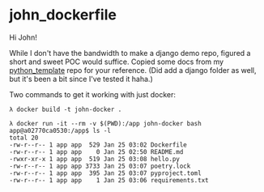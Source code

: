 # john_dockerfile

Hi John!

While I don't have the bandwidth to make a django demo repo, figured a short and sweet POC would suffice. Copied some docs from my [python_template](https://github.com/pythoninthegrass/python_template) repo for your reference. (Did add a django folder as well, but it's been a bit since I've tested it haha.)

Two commands to get it working with just docker:

```
λ docker build -t john-docker .

λ docker run -it --rm -v $(PWD):/app john-docker bash
app@a02770ca0530:/app$ ls -l
total 20
-rw-r--r-- 1 app app  529 Jan 25 03:02 Dockerfile
-rw-r--r-- 1 app app    0 Jan 25 02:50 README.md
-rwxr-xr-x 1 app app  519 Jan 25 03:08 hello.py
-rw-r--r-- 1 app app 3733 Jan 25 03:07 poetry.lock
-rw-r--r-- 1 app app  395 Jan 25 03:07 pyproject.toml
-rw-r--r-- 1 app app    1 Jan 25 03:06 requirements.txt
```
